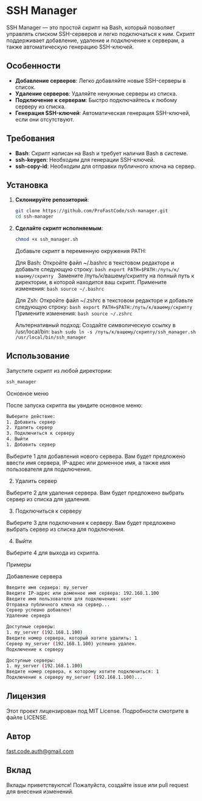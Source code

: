 # SSH Manager

SSH Manager — это простой скрипт на Bash, который позволяет управлять списком SSH-серверов и легко подключаться к ним. Скрипт поддерживает добавление, удаление и подключение к серверам, а также автоматическую генерацию SSH-ключей.


## Особенности

- **Добавление серверов**: Легко добавляйте новые SSH-серверы в список.
- **Удаление серверов**: Удаляйте ненужные серверы из списка.
- **Подключение к серверам**: Быстро подключайтесь к любому серверу из списка.
- **Генерация SSH-ключей**: Автоматическая генерация SSH-ключей, если они отсутствуют.


## Требования

- **Bash**: Скрипт написан на Bash и требует наличия Bash в системе.
- **ssh-keygen**: Необходим для генерации SSH-ключей.
- **ssh-copy-id**: Необходим для отправки публичного ключа на сервер.


## Установка

1. **Склонируйте репозиторий**:
   ```bash
   git clone https://github.com/ProFastCode/ssh-manager.git
   cd ssh-manager
   ```


2. **Сделайте скрипт исполняемым**:
   ```bash
   chmod +x ssh_manager.sh
   ```


   Добавьте скрипт в переменную окружения PATH:

   
      Для Bash:
         Откройте файл ~/.bashrc в текстовом редакторе и добавьте следующую строку:
         ```bash
          export PATH=$PATH:/путь/к/вашему/скрипту
          ```
         Замените /путь/к/вашему/скрипту на полный путь к директории, в которой находится ваш скрипт.
         Примените изменения:
         ```bash
         source ~/.bashrc
         ```

   
      Для Zsh:
         Откройте файл ~/.zshrc в текстовом редакторе и добавьте следующую строку:
         ```bash
         export PATH=$PATH:/путь/к/вашему/скрипту
         ```
         Примените изменения:
         ```bash
         source ~/.zshrc
         ```
   

      Альтернативный подход: Создайте символическую ссылку в /usr/local/bin:
         ```bash
         sudo ln -s /путь/к/вашему/скрипту/ssh_manager.sh /usr/local/bin/ssh_manager
         ```


## Использование

   Запустите скрипт из любой директории:
   ```bash
   ssh_manager
   ```
   
   Основное меню
   
   После запуска скрипта вы увидите основное меню:
   
   ```bash
   Выберите действие:
   1. Добавить сервер
   2. Удалить сервер
   3. Подключиться к серверу
   4. Выйти
   1. Добавить сервер
   ```

   Выберите 1 для добавления нового сервера. Вам будет предложено ввести имя сервера, IP-адрес или доменное имя, а также имя пользователя для подключения.
   
   2. Удалить сервер
   
   Выберите 2 для удаления сервера. Вам будет предложено выбрать сервер из списка для удаления.
   
   3. Подключиться к серверу
   
   Выберите 3 для подключения к серверу. Вам будет предложено выбрать сервер из списка для подключения.
   
   4. Выйти
   
   Выберите 4 для выхода из скрипта.
   
   Примеры
   
   Добавление сервера
   
   ```bash
   Введите имя сервера: my_server
   Введите IP-адрес или доменное имя сервера: 192.168.1.100
   Введите имя пользователя для подключения: user
   Отправка публичного ключа на сервер...
   Сервер успешно добавлен!
   Удаление сервера
   ```
   
   ```bash
   Доступные серверы:
   1. my_server (192.168.1.100)
   Введите номер сервера, который хотите удалить: 1
   Сервер my_server (192.168.1.100) успешно удален.
   Подключение к серверу
   ```
   
   ```bash
   Доступные серверы:
   1. my_server (192.168.1.100)
   Введите номер сервера, к которому хотите подключиться: 1
   Подключение к серверу my_server (192.168.1.100)...
   ```


## Лицензия

   Этот проект лицензирован под MIT License. Подробности смотрите в файле LICENSE.


## Автор 
   fast.code.auth@gmail.com


## Вклад
   Вклады приветствуются! Пожалуйста, создайте issue или pull request для внесения изменений.

